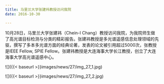 ```yaml
---
title: 马里兰大学张建祎教授访问我院
date: 2016-10-30

---
```


10月28日，马里兰大学张建祎（Chein-I Chang）教授访问我院，为我院师生做了高光谱目标检测与分类的精彩报告。张建祎教授是多光谱遥感信息处理领域的先驱，撰写了多本多光谱方面的经典论著，发表的论文被引用超过5000次，张教授是IEEE Fellow, SPIE Fellow。张建祎教授是大连海事大学长江教授，创立了大连海事大学高光谱遥感中心。

![]({{< baseurl >}}images/news/27/img_27_1.jpg)

![]({{< baseurl >}}images/news/27/img_27_2.jpg)